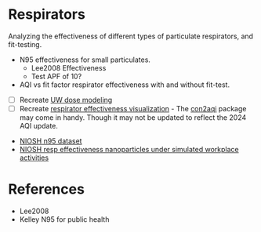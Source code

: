 # Respirators
Analyzing the effectiveness of different types of particulate respirators, and fit-testing.

- N95 effectiveness for small particulates.
  - Lee2008 Effectiveness
  - Test APF of 10?
- AQI vs fit factor respirator effectiveness with and without fit-test.
- [ ] Recreate [UW dose modeling](https://www.lni.wa.gov/safety-health/safety-rules/rulemaking-stakeholder-information/_WildFire/Wildfire-Health-Threats.pdf)
- [ ] Recreate [respirator effectiveness visualization](https://www.lni.wa.gov/safety-health/safety-rules/rulemaking-stakeholder-information/_WildFire/WildfireSmokeStakeholderMeeting8-10-20222.pdf)
      - The [con2aqi](https://cran.r-project.org/web/packages/con2aqi/index.html) package may come in handy. Though it may not be updated to reflect the 2024 AQI update.
- [NIOSH n95 dataset](https://www.cdc.gov/niosh/data/datasets/rd-1070-2023-0/)
- [NIOSH resp effectiveness nanoparticles under simulated workplace activities](https://www.cdc.gov/niosh/data/datasets/rd-1009-2019-0/default.html)

# References

- Lee2008
- Kelley N95 for public health

